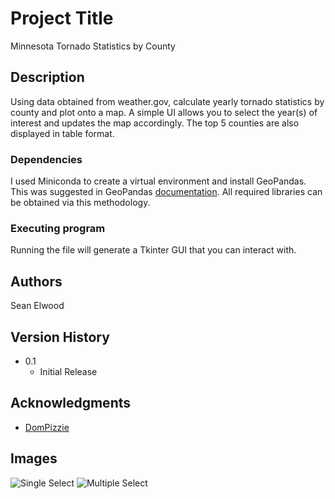 # Project Title

Minnesota Tornado Statistics by County

## Description

Using data obtained from weather.gov, calculate yearly tornado statistics by county and plot onto a map.
A simple UI allows you to select the year(s) of interest and updates the map accordingly. The top 5 counties are also displayed in table format. 

### Dependencies

I used Miniconda to create a virtual environment and install GeoPandas. This was suggested in GeoPandas [documentation](https://geopandas.org/en/stable/getting_started/install.html).
All required libraries can be obtained via this methodology.

### Executing program

Running the file will generate a Tkinter GUI that you can interact with. 

## Authors

Sean Elwood

## Version History

* 0.1
    * Initial Release

## Acknowledgments

* [DomPizzie](https://gist.github.com/DomPizzie/7a5ff55ffa9081f2de27c315f5018afc)

## Images

![Single Select](/images/Single-Select.png?raw=true "Single Select")
![Multiple Select](/images/Multiple-Select.png?raw=true "Multiple Select")
